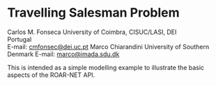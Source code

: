 # Travelling Salesman Problem

Carlos M. Fonseca
University of Coimbra, CISUC/LASI, DEI  
Portugal  
E-mail: <cmfonsec@dei.uc.pt>
Marco Chiarandini
University of Southern Denmark
E-mail: marco@imada.sdu.dk

This is intended as a simple modelling example to illustrate the basic aspects
of the ROAR-NET API.

